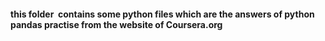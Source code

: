 #### this folder  contains some python files which are the answers of python pandas practise from the website of Coursera.org

